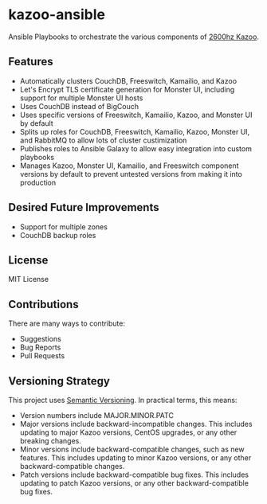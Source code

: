 # kazoo-ansible
Ansible Playbooks to orchestrate the various components of [2600hz Kazoo](https://github.com/2600hz/kazoo).

## Features
- Automatically clusters CouchDB, Freeswitch, Kamailio, and Kazoo
- Let's Encrypt TLS certificate generation for Monster UI, including 
support for multiple Monster UI hosts
- Uses CouchDB instead of BigCouch
- Uses specific versions of Freeswitch, Kamailio, Kazoo, and Monster UI 
by default
- Splits up roles for CouchDB, Freeswitch, Kamailio, Kazoo, Monster UI, 
and RabbitMQ to allow lots of cluster custimization
- Publishes roles to Ansible Galaxy to allow easy integration into 
custom playbooks
- Manages Kazoo, Monster UI, Kamailio, and Freeswitch component versions 
by default to prevent untested versions from making it into production

## Desired Future Improvements
- Support for multiple zones
- CouchDB backup roles

## License
MIT License

## Contributions
There are many ways to contribute:
- Suggestions
- Bug Reports
- Pull Requests

## Versioning Strategy
This project uses [Semantic Versioning](http://semver.org). In 
practical terms, this means:
- Version numbers include MAJOR.MINOR.PATC
- Major versions include backward-incompatible changes. This includes 
updating to major Kazoo versions, CentOS upgrades, or any other 
breaking changes.
- Minor versions include backward-compatible changes, such as new 
features. This includes updating to minor Kazoo versions, or any 
other backward-compatible changes.
- Patch versions include backward-compatible bug fixes. This includes 
updating to patch Kazoo versions, or any other backward-compatible 
bug fixes.

